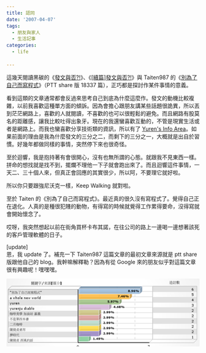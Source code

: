 ```yaml
---
title: 認同
date: '2007-04-07'
tags:
  - 朋友與家人
  - 生活記事
categories:
  - life

---
```

這幾天閱讀黑碳的《[發文與否?!](http://www.wretch.cc/blog/sheanye&article_id=17205552)》、《[\[續篇\]發文與否?!](http://www.wretch.cc/blog/sheanye&article_id=17219730)》與 Taiten987 的《[別為了自己而寫程式](http://taiten987.blogspot.com/2007/04/blog-post_8903.html)》（PTT share 版 18337 篇），正巧都是探討作某件事情的意義。  
  
看到這類的文章通常都會反過來思考自己到底為什麼這麼作。發文的動機比較複雜，以前我喜歡這種單方面的傾訴。因為會擔心跟朋友講某些話題很詭異，所以丟到茫茫網路上，喜歡的人就閱讀，不喜歡的也可以很輕鬆的避免。而且網路有股莫名的距離感，讓我比較吐得出象牙。現在的我還蠻喜歡互動的，不管是現實生活或者是網路上。而我也蠻喜歡分享技術類的資訊，所以有了 [Yuren's Info Area](http://yurinfore.blogspot.com/)。如果前面的理由是我為什麼發文的三分之二，而剩下的三分之一，大概就是出自於習慣。好幾年都做同樣的事情，突然停下來也很奇怪。  
  
至於迴響，我是抱持著有會很開心，沒有也無所謂的心態。就跟我不見東西一樣。拼命的想找就是找不到，擺爛不理他一下子就會跑出來了。而且迴響這件事情，一天二、三十個人來，但真正會回應的其實很少，所以阿，不要理它就好啦。  
  
所以你只要跟強尼沃克一樣，Keep Walking 就對啦。  
  
至於 Taiten 的《別為了自己而寫程式》。最近真的很久沒有寫程式了。覺得自己正在退化。人真的是種很犯賤的動物，有得寫的時候就覺得工作累得要命，沒得寫就會開始懷念了。  
  
哎呀，我突然想起以前在街角買杯卡布其諾，在往公司的路上一邊喝一邊想著該死的客戶管理軟體的日子。  
  
\[update\]  
恩，我 update 了。補充一下 Taiten987 這篇文章的最初文章來源就是 ptt share 版跟他自己的 blog。我幹嘛解釋勒？因為有從 Google 來的朋友似乎對這篇文章很有興趣呢！嘿嘿嘿。  
  
[![Screenshot-Google Analytics (分析) - Mozilla Firefox](images/0.png)](http://www.flickr.com/photos/yurenju/456020346/ "Photo Sharing")